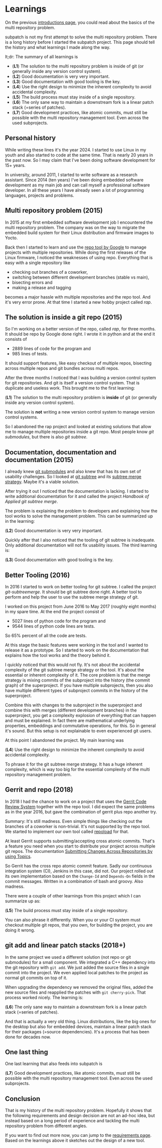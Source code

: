 # Learnings

On the previous [introductions page](intro.md), you could read about the basics
of the multi repository problem.

subpatch is not my first attempt to solve the multi repository problem. There
is a long history before I started the subpatch project. This page should tell
the history and what learnings I made along the way.

lt;dr: The summary of all learnings is

* (**L1**) The solution to the multi repository problem is inside of git
  (or generally inside any version control system).
* (**L2**) Good documentation is very very important.
* (**L3**) Good documentation with good tooling is the key.
* (**L4**) Use the right design to minimize the inherent complexity to avoid
   accidental complexity.
* (**L5**) The build process must stay inside of a single repository.
* (**L6**) The only sane way to maintain a downstream fork is a linear patch
  stack (=series of patches).
* (**L7**) Good development practices, like atomic commits, must still be
  possible with the multi repository management tool. Even across the used
  subprojects.


## Personal history

While writing these lines it's the year 2024. I started to use Linux in my
youth and also started to code at the same time. That is nearly 20 years in the
past now. So I may claim that I've been doing software development for 15+
years.

In university, around 2011, I started to write software as a research
assistant. Since 2014 (ten years) I've been doing embedded software development
as my main job and can call myself a professional software developer. In all these
years I have already seen a lot of programming languages, projects and problems.


## Multi repository problem (2015)

In 2015 at my first embedded software development job I encountered the multi
repository problem. The company was on the way to migrate the embedded build
system for their Linux distribution and firmware images to Yocto.

Back then I started to learn and use the [repo tool by
Google](https://gerrit.googlesource.com/git-repo) to manage projects with
multiple repositories.  While doing the first releases of the Linux firmware, I
noticed the weaknesses of using repo. Everything that is easy with a single
repository like

* checking out branches of a coworker,
* switching between different development branches (stable vs main),
* bisecting errors and
* making a release and tagging

becomes a major hassle with multiple repositories and the repo tool. And it's
very error prone. At that time I started a new hobby project called *rap*.


## The solution is inside a git repo (2015)

So I'm working on a better version of the repo, called *rap*, for three months.
It should be repo by Google done right. I wrote it in python and at the end it
consists of

* 2889 lines of code for the program and
*  985 lines of tests.

It should support features, like easy checkout of multiple repos, bisecting
across multiple repos and git bundles across multi repos.

After the three months I noticed that I was building a version control system
for git repositories. And git is itself a version control system. That is
duplicate and useless work. This brought me to the first learning:

(**L1**) The solution to the multi repository problem is **inside** of git (or
generally inside any version control system).

The solution is **not** writing a new version control system to manage version
control systems.

So I abandoned the rap project and looked at existing solutions that allow me
to manage multiple repositories inside a git repo. Most people know *git
submodules*, but there is also *git subtree*.


## Documentation, documentation and documentation (2015)

I already knew [git submodules](https://git-scm.com/book/en/v2/Git-Tools-Submodules)
and also knew that has its own set of usability challenges. So I looked at
[git subtree](https://git.kernel.org/cgit/git/git.git/tree/contrib/subtree/git-subtree.txt)
and its
[subtree merge strategy](https://mirrors.edge.kernel.org/pub/software/scm/git/docs/howto/using-merge-subtree.html).
Maybe it's a viable solution.

After trying it out I noticed that the documentation is lacking. I started to
write additional documentation for it and called the project *Handbook of
Applied git subtree merge*.

The problem is explaining the problem to developers and explaining how the
tool works to solve the management problem. This can be summarized up in the
learning:

(**L2**) Good documentation is very very important.

Quickly after that I also noticed that the tooling of git subtree is
inadequate. Only additional documentation will not fix usability issues.  The
third learning is:

(**L3**) Good documentation with good tooling is the key.


## Better Tooling (2016)

In 2016 I started to work on better tooling for git subtree. I called the
project *git-subtreemerge*. It should be git subtree done right. A better
tool to perform and help the user to use the subtree merge strategy of git.

I worked on this project from June 2016 to May 2017 (roughly eight months) in
my spare time. At the end the project consist of

* 5027 lines of python code for the program and
* 9544 lines of python code lines are tests.

So 65% percent of all the code are tests.

At this stage the basic features were working in the tool and I wanted to
release it as a prototype. So I started to work on the documentation that
explains how the tool works and the theory behind it.

I quickly noticed that this would not fly. It's not about the accidental
complexity of the git subtree merge strategy or the tool. It's about the
essential or inherent complexity of it. The core problem is that the merge
strategy is mixing commits of the subproject into the history (the commit
graph) of the superproject. If you have multiple subprojects, then you
also have multiple different types of subproject commits in the history
of the superproject.

Combine this with changes to the subproject in the superproject and combine
this with merges (different development branches) in the superproject, you get
a complexity explosion of everything that can happen and must be explained.
In fact there are mathematical underlying properties, embeddings and
commutative operations, for this. So in general it's sound.  But this setup is
not explainable to even experienced git users.

At this point I abandoned the project. My main learning was

(**L4**) Use the right design to minimize the inherent complexity to avoid
accidental complexity.

To phrase it for the git subtree merge strategy. It has a huge inherent
complexity, which is way too big for the essential complexity of the multi
repository management problem.


## Gerrit and repo (2018)

In 2018 I had the chance to work on a project that uses the [Gerrit Code Review
System](https://www.gerritcodereview.com/) together with the repo tool. I did
expect the same problems as in the year 2016, but gave the combination of
gerrit plus repo another try.

Summary: It's still madness. Even simple things like checking out the
branches of a coworker is non-trivial. It's not supported by the repo tool. We
started to implement our own tool called
[repoload](https://github.com/lengfeld/repoload) for that.

At least Gerrit supports submitting/accepting cross atomic commits.  That's a
feature you need when you start to distribute your project across multiple
git repos. The documentation
[Submitting Changes Across Repositories by using Topics](https://gerrit-review.googlesource.com/Documentation/cross-repository-changes.html).

So Gerrit has the cross repo atomic commit feature. Sadly our continuous
integration system (CI), Jenkins in this case, did not.  Our project rolled out its
own implementation based on the `Change-Id` and `Depends-On` fields in the
commit messages. Written in a combination of bash and groovy. Also madness.

There were a couple of other learnings from this project which I can summarize
up as:

(**L5**) The build process must stay inside of a single repository.

You can also phrase it differently. When you or your CI system must checkout
multiple git repos, that you own, for building the project, you are doing it
wrong.


## git add and linear patch stacks (2018+)

In the same project we used a different solution (not repo or git submodules)
for a small component.  We integrated a C++ dependency into the git repository
with `git add`. We just added the source files in a single commit into the
project. We even applied local patches to the project as normal git commits on
top of it.

When upgrading the dependency we removed the original files, added the new
source files and reapplied the patches with `git cherry-pick`. That process
worked nicely. The learning is:

(**L6**) The only sane way to maintain a downstream fork is a linear patch
stack (=series of patches).

And that is actually a very old thing. Linux distributions, like the big ones
for the desktop but also for embedded devices, maintain a linear patch stack
for their packages (=source dependencies). It's a process that has been done
for decades now.


## One last thing

One last learning that also feeds into subpatch is

(**L7**) Good development practices, like atomic commits, must still be
possible with the multi repository management tool. Even across the used
subprojects.


## Conclusion

That is my history of the multi repository problem. Hopefully it shows that the
following requirements and design decision are not an ad-hoc idea, but instead
based on a long period of experience and tackling the multi repository problem
from different angles.

If you want to find out more now, you can jump to the
[requirements page](requirements.md). Based on the learnings above it sketches
out the design of a new tool.
